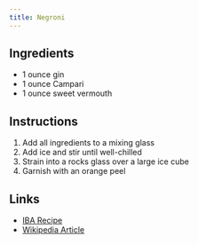 ```yaml
---
title: Negroni
---
```


## Ingredients

* 1 ounce gin
* 1 ounce Campari
* 1 ounce sweet vermouth

## Instructions

1. Add all ingredients to a mixing glass
1. Add ice and stir until well-chilled
1. Strain into a rocks glass over a large ice cube
1. Garnish with an orange peel

## Links

* [IBA Recipe](https://iba-world.com/negroni/)
* [Wikipedia Article](https://en.wikipedia.org/wiki/Negroni)
